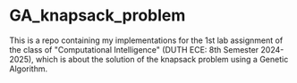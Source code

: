 # GA_knapsack_problem
This is a repo containing my implementations for the 1st lab assignment of the class of "Computational Intelligence" (DUTH ECE: 8th Semester 2024-2025), which is about the solution of the knapsack problem using a Genetic Algorithm.
